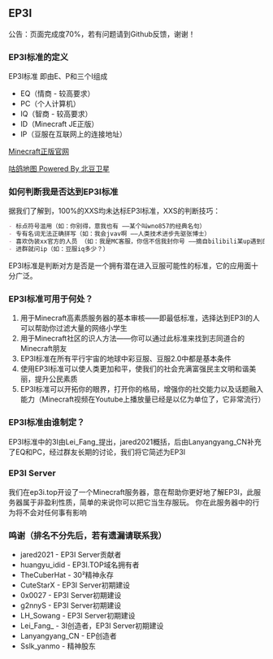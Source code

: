 ## EP3I

公告：页面完成度70%，若有问题请到Github反馈，谢谢！

### EP3I标准的定义

EP3I标准 即由E、P和三个I组成


- EQ（情商 - 较高要求）
- PC（个人计算机）
- IQ（智商 - 较高要求）
- ID（Minecraft JE正版）
- IP（豆服在互联网上的连接地址）

[Minecraft正版官网](https://minecraft.net)

[咕鸽地图 Powered By 北豆卫星](https://map.ubb.asia)

### 如何判断我是否达到EP3I标准

据我们了解到，100%的XXS均未达标EP3I标准，XXS的判断技巧：


```markdown
- 标点符号滥用（如：你别得，意我也有 ——某个叫wno857的经典名句）
- 专有名词无法正确拼写（如：我会jvav啊 ——人类技术进步先驱张博士）
- 喜欢伪装xx官方的人员 （如：我是MC客服，你信不信我封你号 ——摘自bilibili某up遇到的小学生）
- 进群就问ip（如：豆服iq多少？）
```


EP3I标准是判断对方是否是一个拥有潜在进入豆服可能性的标准，它的应用面十分广泛。

### EP3I标准可用于何处？

1. 用于Minecraft高素质服务器的基本审核——即最低标准，选择达到EP3I的人可以帮助你过滤大量的网络小学生
2. 用于Minecraft社区的识人方法——你可以通过此标准来找到志同道合的Minecraft朋友
3. EP3I标准在所有平行宇宙的地球中彩豆服、豆服2.0中都是基本条件
4. 使用EP3I标准可以使人类更加和平，使我们的社会充满富强民主文明和谐美丽，提升公民素质
5. EP3I标准可以开拓你的眼界，打开你的格局，增强你的社交能力以及话题融入能力（Minecraft视频在Youtube上播放量已经是以亿为单位了，它非常流行）

### EP3I标准由谁制定？

EP3I标准中的3I由Lei_Fang_提出，jared2021概括，后由Lanyangyang_CN补充了EQ和PC，经过群友长期的讨论，我们将它简述为EP3I

### EP3I Server

我们在ep3i.top开设了一个Minecraft服务器，意在帮助你更好地了解EP3I，此服务器属于非盈利性质，简单的来说你可以把它当生存服玩。
你在此服务器中的行为将不会对任何事有影响

### 鸣谢（排名不分先后，若有遗漏请联系我）

- jared2021 - EP3I Server贡献者
- huangyu_idid - EP3I.TOP域名拥有者
- TheCuberHat - 30²精神永存
- CuteStarX - EP3I Server初期建设
- 0x0027 - EP3I Server初期建设
- g2nnyS - EP3I Server初期建设
- LH_Sowang - EP3I Server初期建设
- Lei_Fang_ - 3I创造者，EP3I Server初期建设
- Lanyangyang_CN - EP创造者
- Sslk_yanmo - 精神股东